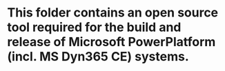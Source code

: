 # This folder contains an open source tool required for the build and release of Microsoft PowerPlatform (incl. MS Dyn365 CE) systems.